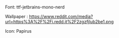 
Font: ttf-jetbrains-mono-nerd

Wallpaper : https://www.reddit.com/media?url=https%3A%2F%2Fi.redd.it%2F2zgzfjlub2be1.png

Icon: Papirus


